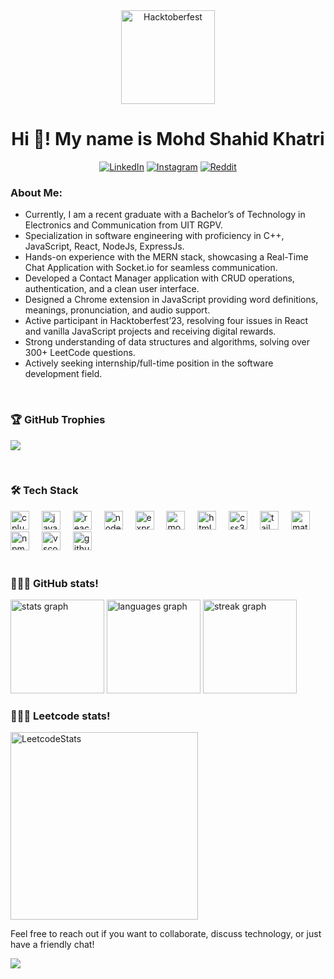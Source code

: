 <div align = "center">
  <img  src="https://holopin.me/shahidkhatrii" height="150" alt="Hacktoberfest"  />
</div>
<h1 align="center">Hi 👋! My name is Mohd Shahid Khatri</h1>

 <div align="center">
   
   [![LinkedIn](https://img.shields.io/badge/LinkedIn-%230077B5.svg?logo=linkedin&logoColor=white)](https://linkedin.com/in/mo-shahid-khatri-bb23611bb)
[![Instagram](https://img.shields.io/badge/Instagram-%23E4405F.svg?logo=Instagram&logoColor=white)](https://instagram.com/md__shahid______)  [![Reddit](https://img.shields.io/badge/Reddit-%23FF4500.svg?logo=Reddit&logoColor=white)](https://reddit.com/user/ALPHAFTw77) 

 </div>





### About Me:
  - Currently, I am a recent graduate with a Bachelor’s of
Technology in Electronics and Communication from UIT RGPV.
  - Specialization in software engineering with proficiency in C++, JavaScript, React, NodeJs, ExpressJs.
  - Hands-on experience with the MERN stack, showcasing a Real-Time Chat Application with Socket.io for seamless communication.
  - Developed a Contact Manager application with CRUD operations, authentication, and a clean user interface.
  - Designed a Chrome extension in JavaScript providing word definitions, meanings, pronunciation, and audio support.
  - Active participant in Hacktoberfest’23, resolving four issues in React and vanilla JavaScript projects and receiving digital rewards.
  - Strong understanding of data structures and algorithms, solving over 300+ LeetCode questions.
  - Actively seeking internship/full-time position in the software development field.

<br clear="both">

 ### 🏆 GitHub Trophies
![](https://github-profile-trophy.vercel.app/?username=shahidkhatrii&theme=monokai&no-frame=false&no-bg=true&margin-w=4)

<br clear="both">

<h3 align="left">🛠️ Tech Stack</h3>



<div align="left">
  <img src="https://skillicons.dev/icons?i=cpp" height="30" alt="cplusplus logo"  />
  <img width="12" />
  <img src="https://cdn.jsdelivr.net/gh/devicons/devicon/icons/javascript/javascript-original.svg" height="30" alt="javascript logo"  />
  <img width="12" />
  <img src="https://cdn.jsdelivr.net/gh/devicons/devicon/icons/react/react-original.svg" height="30" alt="react logo"  />
  <img width="12" />
  <img src="https://cdn.jsdelivr.net/gh/devicons/devicon/icons/nodejs/nodejs-original.svg" height="30" alt="nodejs logo"  />
  <img width="12" />
  <img src="https://skillicons.dev/icons?i=express" height="30" alt="express logo"  />
  <img width="12" />
  <img src="https://cdn.jsdelivr.net/gh/devicons/devicon/icons/mongodb/mongodb-original.svg" height="30" alt="mongodb logo"  />
  <img width="12" />
  <img src="https://cdn.jsdelivr.net/gh/devicons/devicon/icons/html5/html5-original.svg" height="30" alt="html5 logo"  />
  <img width="12" />
  <img src="https://cdn.jsdelivr.net/gh/devicons/devicon/icons/css3/css3-original.svg" height="30" alt="css3 logo"  />
  <img width="12" />
  <img src="https://cdn.simpleicons.org/tailwindcss/06B6D4" height="30" alt="tailwindcss logo"  />
  <img width="12" />
  <img src="https://cdn.simpleicons.org/mui/007FFF" height="30" alt="materialui logo"  />
  <img width="12" />
  <img src="https://cdn.jsdelivr.net/gh/devicons/devicon/icons/npm/npm-original-wordmark.svg" height="30" alt="npm logo"  />
  <img width="12" />
  <img src="https://cdn.jsdelivr.net/gh/devicons/devicon/icons/vscode/vscode-original.svg" height="30" alt="vscode logo"  />
  <img width="12" />
  <img src="https://skillicons.dev/icons?i=github" height="30" alt="github logo"  />
</div>

<br clear="both">

### 👨🏿‍💻 GitHub stats!

<div align="left">
  <img src="https://github-readme-stats.vercel.app/api?username=shahidkhatrii&hide_title=false&hide_rank=false&show_icons=true&include_all_commits=true&count_private=true&disable_animations=false&theme=dracula&locale=en&hide_border=false" height="150" alt="stats graph"  />
  <img src="https://github-readme-stats.vercel.app/api/top-langs?username=shahidkhatrii&locale=en&hide_title=false&layout=compact&card_width=320&langs_count=5&theme=dracula&hide_border=false" height="150" alt="languages graph"  />
  <img src="https://streak-stats.demolab.com?user=shahidkhatrii&locale=en&mode=daily&theme=dracula&hide_border=false&border_radius=5" height="150" alt="streak graph"  />
  
</div>

### 👨🏿‍💻 Leetcode stats!
<div align="left">
  <img src="https://leetcard.jacoblin.cool/shahidkhatrii?theme=dark&font=Istok%20Web&ext=activity" height="300" alt="LeetcodeStats"  />
</div>

<p align="left">Feel free to reach out if you want to collaborate, discuss technology, or just have a friendly chat!</p>

[![](https://visitcount.itsvg.in/api?id=shahidkhatrii&icon=0&color=0)](https://visitcount.itsvg.in)


